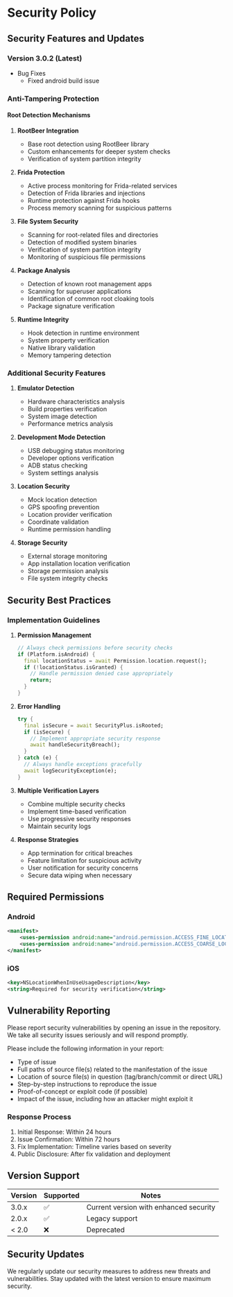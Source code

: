# Security Policy

## Security Features and Updates

### Version 3.0.2 (Latest)

- Bug Fixes
  - Fixed android build issue

### Anti-Tampering Protection

#### Root Detection Mechanisms

1. **RootBeer Integration**
   - Base root detection using RootBeer library
   - Custom enhancements for deeper system checks
   - Verification of system partition integrity

2. **Frida Protection**
   - Active process monitoring for Frida-related services
   - Detection of Frida libraries and injections
   - Runtime protection against Frida hooks
   - Process memory scanning for suspicious patterns

3. **File System Security**
   - Scanning for root-related files and directories
   - Detection of modified system binaries
   - Verification of system partition integrity
   - Monitoring of suspicious file permissions

4. **Package Analysis**
   - Detection of known root management apps
   - Scanning for superuser applications
   - Identification of common root cloaking tools
   - Package signature verification

5. **Runtime Integrity**
   - Hook detection in runtime environment
   - System property verification
   - Native library validation
   - Memory tampering detection

### Additional Security Features

1. **Emulator Detection**
   - Hardware characteristics analysis
   - Build properties verification
   - System image detection
   - Performance metrics analysis

2. **Development Mode Detection**
   - USB debugging status monitoring
   - Developer options verification
   - ADB status checking
   - System settings analysis

3. **Location Security**
   - Mock location detection
   - GPS spoofing prevention
   - Location provider verification
   - Coordinate validation
   - Runtime permission handling

4. **Storage Security**
   - External storage monitoring
   - App installation location verification
   - Storage permission analysis
   - File system integrity checks

## Security Best Practices

### Implementation Guidelines

1. **Permission Management**

   ```dart
   // Always check permissions before security checks
   if (Platform.isAndroid) {
     final locationStatus = await Permission.location.request();
     if (!locationStatus.isGranted) {
       // Handle permission denied case appropriately
       return;
     }
   }
   ```

2. **Error Handling**

   ```dart
   try {
     final isSecure = await SecurityPlus.isRooted;
     if (isSecure) {
       // Implement appropriate security response
       await handleSecurityBreach();
     }
   } catch (e) {
     // Always handle exceptions gracefully
     await logSecurityException(e);
   }
   ```

3. **Multiple Verification Layers**
   - Combine multiple security checks
   - Implement time-based verification
   - Use progressive security responses
   - Maintain security logs

4. **Response Strategies**
   - App termination for critical breaches
   - Feature limitation for suspicious activity
   - User notification for security concerns
   - Secure data wiping when necessary

## Required Permissions

### Android

```xml
<manifest>
    <uses-permission android:name="android.permission.ACCESS_FINE_LOCATION"/>
    <uses-permission android:name="android.permission.ACCESS_COARSE_LOCATION"/>
</manifest>
```

### iOS

```xml
<key>NSLocationWhenInUseUsageDescription</key>
<string>Required for security verification</string>
```

## Vulnerability Reporting

Please report security vulnerabilities by opening an issue in the repository. We take all security issues seriously and will respond promptly.

Please include the following information in your report:

- Type of issue
- Full paths of source file(s) related to the manifestation of the issue
- Location of source file(s) in question (tag/branch/commit or direct URL)
- Step-by-step instructions to reproduce the issue
- Proof-of-concept or exploit code (if possible)
- Impact of the issue, including how an attacker might exploit it

### Response Process

1. Initial Response: Within 24 hours
2. Issue Confirmation: Within 72 hours
3. Fix Implementation: Timeline varies based on severity
4. Public Disclosure: After fix validation and deployment

## Version Support

| Version | Supported          | Notes |
| ------- | ------------------ | ----- |
| 3.0.x   | :white_check_mark: | Current version with enhanced security |
| 2.0.x   | :white_check_mark: | Legacy support |
| < 2.0   | :x:                | Deprecated |

## Security Updates

We regularly update our security measures to address new threats and vulnerabilities. Stay updated with the latest version to ensure maximum security.
